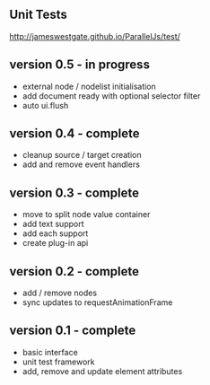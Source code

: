 Unit Tests
----------

http://jameswestgate.github.io/ParallelJs/test/

version 0.5 - in progress
-----------
- external node / nodelist initialisation
- add document ready with optional selector filter
- auto ui.flush 

version 0.4 - complete
-----------
- cleanup source / target creation
- add and remove event handlers


version 0.3 - complete
-----------

- move to split node value container
- add text support
- add each support
- create plug-in api

version 0.2 - complete
-----------

- add / remove nodes
- sync updates to requestAnimationFrame

version 0.1 - complete
-----------

- basic interface
- unit test framework
- add, remove and update element attributes







